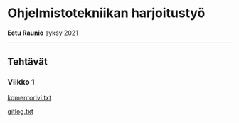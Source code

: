 # Ohjelmistotekniikan harjoitustyö
**Eetu Raunio** syksy 2021

---

## Tehtävät
### Viikko 1

[komentorivi.txt](https://github.com/ConcernedHobbit/ot-harjoitustyo/blob/main/laskarit/viikko1/komentorivi.txt)

[gitlog.txt](https://github.com/ConcernedHobbit/ot-harjoitustyo/blob/main/laskarit/viikko1/gitlog.txt)

